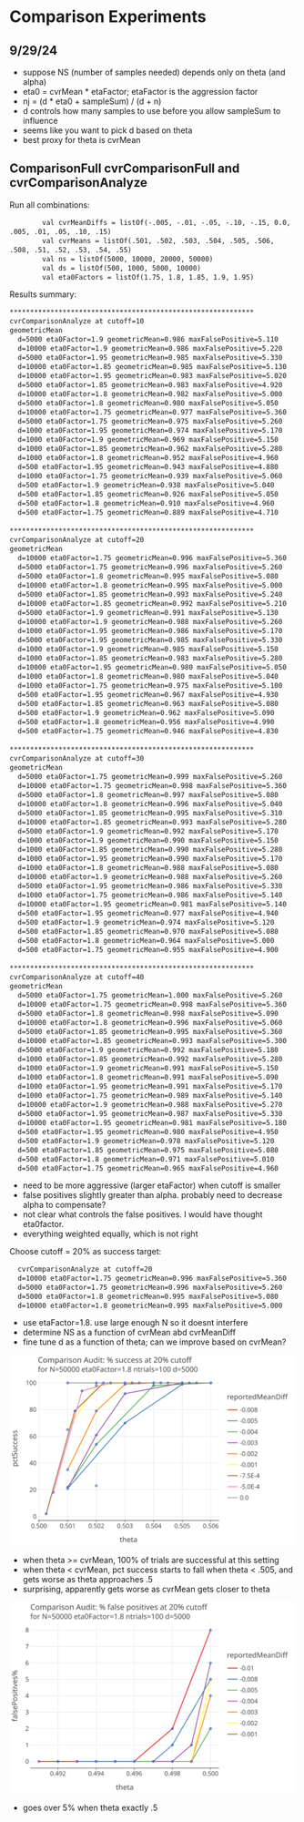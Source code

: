 # Comparison Experiments

## 9/29/24

* suppose NS (number of samples needed) depends only on theta (and alpha)
* eta0 = cvrMean * etaFactor; etaFactor is the aggression factor
* nj = (d * eta0 + sampleSum) / (d + n)
* d controls how many samples to use before you allow sampleSum to influence
* seems like you want to pick d based on theta
* best proxy for theta is cvrMean

## ComparisonFull cvrComparisonFull and cvrComparisonAnalyze

Run all combinations:
````
        val cvrMeanDiffs = listOf(-.005, -.01, -.05, -.10, -.15, 0.0, .005, .01, .05, .10, .15)
        val cvrMeans = listOf(.501, .502, .503, .504, .505, .506, .508, .51, .52, .53, .54, .55)
        val ns = listOf(5000, 10000, 20000, 50000)
        val ds = listOf(500, 1000, 5000, 10000)
        val eta0Factors = listOf(1.75, 1.8, 1.85, 1.9, 1.95)
````
Results summary:
````
************************************************************
cvrComparisonAnalyze at cutoff=10
geometricMean
  d=5000 eta0Factor=1.9 geometricMean=0.986 maxFalsePositive=5.110
  d=10000 eta0Factor=1.9 geometricMean=0.986 maxFalsePositive=5.220
  d=5000 eta0Factor=1.95 geometricMean=0.985 maxFalsePositive=5.330
  d=10000 eta0Factor=1.85 geometricMean=0.985 maxFalsePositive=5.130
  d=10000 eta0Factor=1.95 geometricMean=0.983 maxFalsePositive=5.020
  d=5000 eta0Factor=1.85 geometricMean=0.983 maxFalsePositive=4.920
  d=10000 eta0Factor=1.8 geometricMean=0.982 maxFalsePositive=5.000
  d=5000 eta0Factor=1.8 geometricMean=0.980 maxFalsePositive=5.050
  d=10000 eta0Factor=1.75 geometricMean=0.977 maxFalsePositive=5.360
  d=5000 eta0Factor=1.75 geometricMean=0.975 maxFalsePositive=5.260
  d=1000 eta0Factor=1.95 geometricMean=0.974 maxFalsePositive=5.170
  d=1000 eta0Factor=1.9 geometricMean=0.969 maxFalsePositive=5.150
  d=1000 eta0Factor=1.85 geometricMean=0.962 maxFalsePositive=5.280
  d=1000 eta0Factor=1.8 geometricMean=0.952 maxFalsePositive=4.960
  d=500 eta0Factor=1.95 geometricMean=0.943 maxFalsePositive=4.880
  d=1000 eta0Factor=1.75 geometricMean=0.939 maxFalsePositive=5.060
  d=500 eta0Factor=1.9 geometricMean=0.938 maxFalsePositive=5.040
  d=500 eta0Factor=1.85 geometricMean=0.926 maxFalsePositive=5.050
  d=500 eta0Factor=1.8 geometricMean=0.910 maxFalsePositive=4.960
  d=500 eta0Factor=1.75 geometricMean=0.889 maxFalsePositive=4.710

************************************************************
cvrComparisonAnalyze at cutoff=20
geometricMean
  d=10000 eta0Factor=1.75 geometricMean=0.996 maxFalsePositive=5.360
  d=5000 eta0Factor=1.75 geometricMean=0.996 maxFalsePositive=5.260
  d=5000 eta0Factor=1.8 geometricMean=0.995 maxFalsePositive=5.080
  d=10000 eta0Factor=1.8 geometricMean=0.995 maxFalsePositive=5.000
  d=5000 eta0Factor=1.85 geometricMean=0.993 maxFalsePositive=5.240
  d=10000 eta0Factor=1.85 geometricMean=0.992 maxFalsePositive=5.210
  d=5000 eta0Factor=1.9 geometricMean=0.991 maxFalsePositive=5.130
  d=10000 eta0Factor=1.9 geometricMean=0.988 maxFalsePositive=5.260
  d=1000 eta0Factor=1.95 geometricMean=0.986 maxFalsePositive=5.170
  d=5000 eta0Factor=1.95 geometricMean=0.985 maxFalsePositive=5.330
  d=1000 eta0Factor=1.9 geometricMean=0.985 maxFalsePositive=5.150
  d=1000 eta0Factor=1.85 geometricMean=0.983 maxFalsePositive=5.280
  d=10000 eta0Factor=1.95 geometricMean=0.980 maxFalsePositive=5.050
  d=1000 eta0Factor=1.8 geometricMean=0.980 maxFalsePositive=5.040
  d=1000 eta0Factor=1.75 geometricMean=0.975 maxFalsePositive=5.100
  d=500 eta0Factor=1.95 geometricMean=0.967 maxFalsePositive=4.930
  d=500 eta0Factor=1.85 geometricMean=0.963 maxFalsePositive=5.080
  d=500 eta0Factor=1.9 geometricMean=0.962 maxFalsePositive=5.090
  d=500 eta0Factor=1.8 geometricMean=0.956 maxFalsePositive=4.990
  d=500 eta0Factor=1.75 geometricMean=0.946 maxFalsePositive=4.830

************************************************************
cvrComparisonAnalyze at cutoff=30
geometricMean
  d=5000 eta0Factor=1.75 geometricMean=0.999 maxFalsePositive=5.260
  d=10000 eta0Factor=1.75 geometricMean=0.998 maxFalsePositive=5.360
  d=5000 eta0Factor=1.8 geometricMean=0.997 maxFalsePositive=5.080
  d=10000 eta0Factor=1.8 geometricMean=0.996 maxFalsePositive=5.040
  d=5000 eta0Factor=1.85 geometricMean=0.995 maxFalsePositive=5.310
  d=10000 eta0Factor=1.85 geometricMean=0.993 maxFalsePositive=5.280
  d=5000 eta0Factor=1.9 geometricMean=0.992 maxFalsePositive=5.170
  d=1000 eta0Factor=1.9 geometricMean=0.990 maxFalsePositive=5.150
  d=1000 eta0Factor=1.85 geometricMean=0.990 maxFalsePositive=5.280
  d=1000 eta0Factor=1.95 geometricMean=0.990 maxFalsePositive=5.170
  d=1000 eta0Factor=1.8 geometricMean=0.988 maxFalsePositive=5.080
  d=10000 eta0Factor=1.9 geometricMean=0.988 maxFalsePositive=5.260
  d=5000 eta0Factor=1.95 geometricMean=0.986 maxFalsePositive=5.330
  d=1000 eta0Factor=1.75 geometricMean=0.986 maxFalsePositive=5.140
  d=10000 eta0Factor=1.95 geometricMean=0.981 maxFalsePositive=5.140
  d=500 eta0Factor=1.95 geometricMean=0.977 maxFalsePositive=4.940
  d=500 eta0Factor=1.9 geometricMean=0.974 maxFalsePositive=5.120
  d=500 eta0Factor=1.85 geometricMean=0.970 maxFalsePositive=5.080
  d=500 eta0Factor=1.8 geometricMean=0.964 maxFalsePositive=5.000
  d=500 eta0Factor=1.75 geometricMean=0.955 maxFalsePositive=4.900

************************************************************
cvrComparisonAnalyze at cutoff=40
geometricMean
  d=5000 eta0Factor=1.75 geometricMean=1.000 maxFalsePositive=5.260
  d=10000 eta0Factor=1.75 geometricMean=0.998 maxFalsePositive=5.360
  d=5000 eta0Factor=1.8 geometricMean=0.998 maxFalsePositive=5.090
  d=10000 eta0Factor=1.8 geometricMean=0.996 maxFalsePositive=5.060
  d=5000 eta0Factor=1.85 geometricMean=0.995 maxFalsePositive=5.360
  d=10000 eta0Factor=1.85 geometricMean=0.993 maxFalsePositive=5.300
  d=5000 eta0Factor=1.9 geometricMean=0.992 maxFalsePositive=5.180
  d=1000 eta0Factor=1.85 geometricMean=0.992 maxFalsePositive=5.280
  d=1000 eta0Factor=1.9 geometricMean=0.991 maxFalsePositive=5.150
  d=1000 eta0Factor=1.8 geometricMean=0.991 maxFalsePositive=5.090
  d=1000 eta0Factor=1.95 geometricMean=0.991 maxFalsePositive=5.170
  d=1000 eta0Factor=1.75 geometricMean=0.989 maxFalsePositive=5.140
  d=10000 eta0Factor=1.9 geometricMean=0.988 maxFalsePositive=5.270
  d=5000 eta0Factor=1.95 geometricMean=0.987 maxFalsePositive=5.330
  d=10000 eta0Factor=1.95 geometricMean=0.981 maxFalsePositive=5.180
  d=500 eta0Factor=1.95 geometricMean=0.980 maxFalsePositive=4.950
  d=500 eta0Factor=1.9 geometricMean=0.978 maxFalsePositive=5.120
  d=500 eta0Factor=1.85 geometricMean=0.975 maxFalsePositive=5.080
  d=500 eta0Factor=1.8 geometricMean=0.971 maxFalsePositive=5.010
  d=500 eta0Factor=1.75 geometricMean=0.965 maxFalsePositive=4.960
````

* need to be more aggressive (larger etaFactor) when cutoff is smaller
* false positives slightly greater than alpha. probably need to decrease alpha to compensate?
* not clear what controls the false positives. I would have thought eta0factor.
* everything weighted equally,  which is not right

Choose cutoff = 20% as success target:
````
  cvrComparisonAnalyze at cutoff=20
  d=10000 eta0Factor=1.75 geometricMean=0.996 maxFalsePositive=5.360
  d=5000 eta0Factor=1.75 geometricMean=0.996 maxFalsePositive=5.260
  d=5000 eta0Factor=1.8 geometricMean=0.995 maxFalsePositive=5.080
  d=10000 eta0Factor=1.8 geometricMean=0.995 maxFalsePositive=5.000
````

* use etaFactor=1.8. use large enough N so it doesnt interfere
* determine NS as a function of cvrMean abd cvrMeanDiff
* fine tune d as a function of theta; can we improve based on cvrMean?

![image info](images/plotSuccessVsTheta.svg)

* when theta >= cvrMean, 100% of trials are successful at this setting
* when theta < cvrMean, pct success starts to fall when theta < .505, and gets worse as theta approaches .5
* surprising, apparently gets worse as cvrMean gets closer to theta

![image info](images/plotFailuresVsTheta.svg)

* goes over 5% when theta exactly .5
